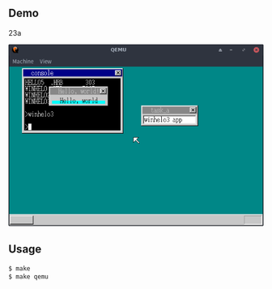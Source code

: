 ## Demo

23a

![template](https://github.com/watermelon892/OSPractice/blob/master/23_Graphic/pic/23a.png)

## Usage

```
$ make
$ make qemu
```
